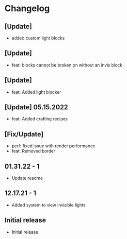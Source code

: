 # Changelog

## [Update]

* added custom light blocks

## [Update]

* feat: blocks cannot be broken on without an invis block

## [Update]

* feat: Added light blocker

## [Update] 05.15.2022

* feat: Added crafting recipes

## [Fix/Update]

* perf: fixed issue with render performance
* feat: Removed border

## 01.31.22 - 1

* Update readme

## 12.17.21 - 1

* Added system to view invisible lights

## Initial release

* Initial release

